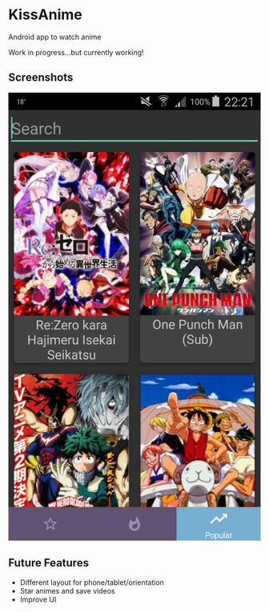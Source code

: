 # KissAnime
Android app to watch anime

Work in progress...but currently working!

## Screenshots
![Screenshot](/screenshots/home.png)

## Future Features
- Different layout for phone/tablet/orientation
- Star animes and save videos
- Improve UI

